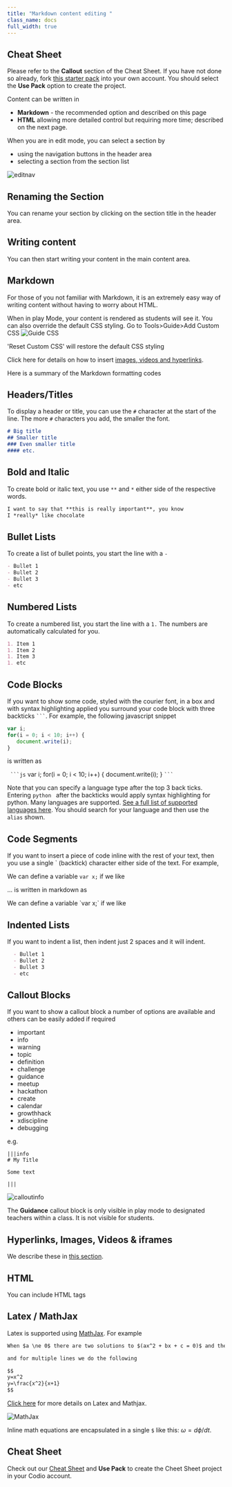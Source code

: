 ```yaml
---
title: "Markdown content editing "
class_name: docs
full_width: true
---
```


## Cheat Sheet
Please refer to the **Callout** section of the Cheat Sheet. If you have not done so already, fork [this starter pack](https://codio.com/home/starter-packs/cb114a27-d88e-4b74-a2a0-518ccb30dc44/) into your own account. You should select the **Use Pack** option to create the project. 

Content can be written in 

- **Markdown** - the recommended option and described on this page
- **HTML** allowing more detailed control but requiring more time; described on the next page.

When you are in edit mode, you can select a section by

- using the navigation buttons in the header area
- selecting a section from the section list

<img alt="editnav" src="/img/docs/guides/editnav.png" class="simple"/>


## Renaming the Section
You can rename your section by clicking on the section title in the header area.

## Writing content
You can then start writing your content in the main content area.

## Markdown
For those of you not familiar with Markdown, it is an extremely easy way of writing content without having to worry about HTML.

When in play Mode, your content is rendered as students will see it. You can also override the default CSS styling. Go to Tools>Guide>Add Custom CSS
<img alt="Guide CSS" src="/img/docs/guides/guidecss.png" class="simple"/>

'Reset Custom CSS' will restore the default CSS styling

Click here for details on how to insert [images, videos and hyperlinks](/docs/content/authoring/page-edit/imvid).

Here is a summary of the Markdown formatting codes

## Headers/Titles
To display a header or title, you can use the `#` character at the start of the line. The more `#` characters you add, the smaller the font.

```markdown
# Big title
## Smaller title
### Even smaller title
#### etc.
```

## Bold and Italic
To create bold or italic text, you use `**` and `*` either side of the respective words.

```markdown
I want to say that **this is really important**, you know
I *really* like chocolate
```

## Bullet Lists
To create a list of bullet points, you start the line with a `-`

```markdown
- Bullet 1
- Bullet 2
- Bullet 3
- etc
```

## Numbered Lists
To create a numbered list, you start the line with a `1.` The numbers are automatically calculated for you.

```markdown
1. Item 1
1. Item 2
1. Item 3
1. etc
```

## Code Blocks
If you want to show some code, styled with the courier font, in a box and with syntax highlighting applied you surround your code block with three backticks `` ``` ``. For example, the following javascript snippet 

```js
var i;
for(i = 0; i < 10; i++) {
   document.write(i);
}
```

is written as

`` ```js``
var i;
for(i = 0; i < 10; i++) {
   document.write(i);
}
`` ``` ``

Note that you can specify a language type after the top 3 back ticks. Entering `python ` after the backticks would apply syntax highlighting for python. Many languages are supported. [See a full list of supported languages here](https://github.com/github/linguist/blob/master/lib/linguist/languages.yml). You should search for your language and then use the `alias` shown.

## Code Segments
If you want to insert a piece of code inline with the rest of your text, then you use a single \` (backtick) character either side of the text. For example, 

We can define a variable `var x;` if we like

... is written in markdown as 

We can define a variable \`var x;\` if we like


## Indented Lists
If you want to indent a list, then indent just 2 spaces and it will indent.

```markdown
  - Bullet 1
  - Bullet 2
  - Bullet 3
  - etc
```

## Callout Blocks
If you want to show a callout block a number of options are available and others can be easily added if required

  - important
  - info
  - warning
  - topic
  - definition
  - challenge
  - guidance 
  - meetup
  - hackathon
  - create
  - calendar
  - growthhack
  - xdiscipline
  - debugging
  
e.g.

```
|||info
# My Title

Some text

|||
```

<img alt="calloutinfo" src="/img/docs/guides/callout_info.png" class="simple"/>

The **Guidance** callout block is only visible in play mode to designated teachers within a class. It is not visible for students.


## Hyperlinks, Images, Videos & iframes
We describe these in [this section](/docs/content/authoring/page-edit/imvid).

## HTML
You can include HTML tags

## Latex / MathJax 

Latex is supported using [MathJax](http://www.mathjax.org/). For example

```markdown
When $a \ne 0$ there are two solutions to $(ax^2 + bx + c = 0)$ and they are $x = {-b \pm \sqrt{b^2-4ac} \over 2a}$

and for multiple lines we do the following

$$
y=x^2
y=\frac{x^2}{x+1}
$$
```

[Click here](/docs/content/authoring/page-edit/latex) for more details on Latex and Mathjax.

<img alt="MathJax" src="/img/docs/guides/mathjax.png" class="simple"/>

Inline math equations are encapsulated in a single `$` like this: $\omega = d\phi / dt$. 


## Cheat Sheet

Check out our [Cheat Sheet](https://codio.com/home/starter-packs/cb114a27-d88e-4b74-a2a0-518ccb30dc44/) and **Use Pack** to create the Cheet Sheet project in your Codio account.